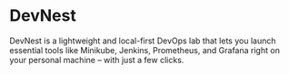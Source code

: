 # DevNest
DevNest is a lightweight and local-first DevOps lab that lets you launch essential tools like Minikube, Jenkins, Prometheus, and Grafana right on your personal machine – with just a few clicks.
